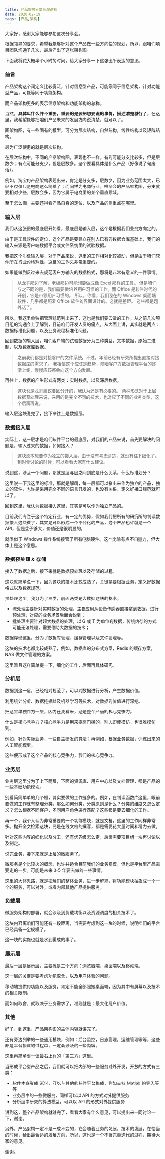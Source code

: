 ```yaml
---
title: 产品架构分享会演讲稿
date: 2020-02-19
tags: [产品,架构]
---
```


大家好，感谢大家能够参加这次分享会。

根据领导的要求，希望我能够针对这个产品做一些方向性的规划，所以，跟咱们项目团队沟通了几次，最后产出了这张架构图。

下面我将花大概半个小时的时间，给大家分享一下这张图所表达的意思。

### 前言
产品架构这个词定义比较宽泛，针对信息型产品，可能等同于信息架构，针对功能型产品，可能等同于功能架构。

而产品架构更多的表示信息架构和功能架构的总称。

当然，**具体叫什么并不重要，重要的是要把想要说的事情，描述清楚就行了**，在这里，我希望能够把咱们产品未来的发展方向说清楚，就可以了。

画架构图，有一些固有的模型，可分为层次结构，自然结构，线性结构以及矩阵结构。

最为广泛使用的就是层次结构。

在层次结构中，不同的产品架构图，表现也不一样。有的可能分支比较多，但是层数少；有点可能分支少，但是层数多。这个要看具体是什么产品（好像说了句废话）。

例如，淘宝的产品架构表现出来，肯定是分支多，层数少，因为业务范围太大，已经不仅仅只是电商这么简单了；而同样为电商行业，唯品会的产品架构图，分支就要相对少些，层数会多，因为它属于电商里的某个垂直领域。

至于怎么画，主要还得看产品自身的定位，以及产品的侧重点在哪里。

### 输入层
我们从这张图的最底层开始看，最底层是输入层，这个是根据我们业务方向定的。

由于是工具软件的定位，这个产品是要建立在别人已有的数据仓库基础上，我们的输入来源是客户端数据平台或文件系统里的试验数据。

我把这个叫做输入层，对于产品来说，这里的工作相对比较被动，但是由于咱们软件所在行业的特殊性，这里的工作又非常重要的。

如果能做到反过来去规范客户方输入的数据格式，那将是非常有意义的一件事情。

>  从龙哥那边了解，老板那边可能想要做成像 Excel 那样的工具。
> 但是咱们与之不同的是，我们需要做培养用户习惯的工作，而 Office 是软件时代的开创，它是带领用户习惯的。
> 所以，你看，我们现在的 Windows 桌面端软件，几乎都是照着 Office 软件的界面设计的。这就是差距。
>  这些都是题外话了。

所以，我这里单独把管理规范列出来了，这也是我们要去做的工作，从之前几次项目组的沟通会上了解到，目前咱们开发人员的痛点，从大面上讲，其实就是两点：数据标准化问题，以及业务流程标准化问题。

回到数据的输入层，咱们客户端的试验数据分为三种类型，文本数据，原始二进制，以及数据库数据。

>  之前我们都是对接客户的文件系统，不过，年前已经有研究所提出直接对接数据库的需求了。
> 我相信这个应该是趋势，随着客户方数据管理平台的逐渐上线，慢慢应该都会向这个方向发展。

再往上，数据的产生形式有两类：实时数据，以及滞后数据。

>  这块也是龙哥建议要区分开的，我认为还是有必要的。
> 两种形式对于上层数据预处理来说，采用的是完全不同的技术，也对应了不同的业务类型，这个后面再说。

输入层这块说完了，接下来往上是数据层。

### 数据接入层
实际上，这一层才是咱们软件平台的最底层，对我们的产品来说，首先要解决的问题是，输入过来的数据，如何接入？

> 这块原本想要作为独立的接入层，由于没有考虑清楚，就没有往下细化了。
> 到时候讨论的时候，可以看看大家有什么建议。

说到这，涉及一个问题，那就是层与层之间到底是什么关系，什么标准划分？

这里说一下我这里的标准，那就是解耦，每一层都可以拎出来作为独立的产品，独立的软件，也许是采用完全不同的语言开发的，也没有关系，定义好接口规范就可以了。

回到这里，我认为数据接入这里，其实是可以作为独立产品的。

目前我们专注于这个特定行业，有一定的优势，假如我们把所有的研究所的判读数据接入这块做了，其实是可以形成一个平台化的产品，这个产品也许就是一个 API，但是盘子够大，价值还是很明显的。

就类似于 Windows 操作系统接管了所有电脑硬件。这个比喻有点不自量力，但大体上是这个意思。

### 数据预处理 & 存储
接入了数据之后，接下来就是数据预处理以及存储的过程。

这块就简单说一下，因为这块的技术比较成熟了，关键是要根据业务，定义好数据格式以及数据规范。

预处理这里，我分为了三类，前面两类是大数据这块的技术。

- 流处理主要针对实时数据的处理，主要应用从设备传感器直接拿到数据，进行预处理，对应的业务场景后面会说到；
- 批处理主要针对超大数据的处理，以 G 或 T 为单位的数据，传统内存的方式可能无法处理，需要借助大数据的技术；

数据存储这里，分为了数据库管理、缓存管理以及文件管理等。

这块的技术也都比较成熟了，例如，数据库的分布式方案，Redis 的缓存方案，NAS 做文件管理的方案。

这里暂且这样简单提一下，细化的工作，后面再具体研究。

### 分析层
数据到这一层，已经相对规范了，可以对数据进行分析，产生数据价值。

利用统计分析、数据挖掘以及机器学习等技术，对数据的价值进行深挖。

把这里单独作为一层，因为在我看来，这是整个产品的核心竞争力。

什么是核心竞争力？核心竞争力是用来提高门槛的，别人即使模仿，也很难模仿到。

例如，针对实际业务，一些自主研发的算法；再例如，根据业务数据，训练出来的人工智能模型。

这些便形成了这个产品的核心竞争力，我们的核心竞争力。

### 业务层
业务层这里分为了上下两层，下面的资源库、用户中心以及文档管理，都是产品的一些基础功能模块。

别看简简单单的几个框，其实要做的工作挺多的。例如，在判读函数库这里，眼前要做的工作就有整理分类，那么如何分类，分类原则是什么？分类的维度又怎么定义？怎么根据不同客户，不同用户角色进行匹配？这些都是要去细化的工作。

再一个，我个人认为非常重要的一个功能模块，就是文档，这里的工作同样非常多。抛开全文检索这块，光是在线文档的撰写，都是需要花大量时间和精力去做。

针对这些内容的细化以及分工，还有优先级怎么定，后面需要项目组一块再讨论以及制定。

说完业务，接下来就是上层的微服务了。

微服务是个比较火的概念，也许并适合目前我们的业务规模，但也是平台型产品需要走的一步，可能是未来 3-5 年要去做的一些事情。

这里的大体思路，就是把我们的整体业务，进一步解耦，将功能模块抽象成一个一个的服务，可以对外，或者内部其他产品提供服务。

### 负载层
微服务架构的部署，就会涉及到负载均衡以及资源调度的相关技术了。

这块内容离咱们可能还有一段距离，当需要考虑到这一块的时候，说明咱们的平台已经具备一定规模了。

这一块的实施也就是水到渠成的事了。

### 展示层
最后一层是展示层，主要就是三个方向：浏览器端、桌面端以及移动端。

这一层的关键是要考虑功能取舍，以及用户体验的问题。

移动端提供的功能以及服务，肯定不能全部照搬桌面端，因为其中有屏幕以及技术的相关限制。

而如何取舍，就取决于业务需求了，准则就是：最大化用户价值。

### 其他
好了，到这里，产品架构图的主体内容就讲完了。

还有旁边列举的一些通用模块，例如：后台监控，日志管理，运维管理等等，这些都是平台搭建的过程中，一定会涉及的一些内容。

这里再简单谈一谈最右上角的「第三方」这里。

当形成平台型产品之后，我们就可以把内部的一些服务对外开发，开放的方式有三类：

- 软件本身形成 SDK，可以与其他的软件平台集成，例如支持 Matlab 的导入等等
- 业务层中的一些微服务，同样可以以 API 的方式对外提供服务
- 分析层中研究的算法模型，可以以 API 的形式对外提供服务

讲到这，整个产品架构就讲完了，看看大家有什么意见，可以提出来一同讨论一下，谢谢。

另外，产品架构一定不是一成不变的，它会随着业务的发展，技术的发展，在恰当的时候，给出最合适的发展方向，所以，这也是一个不断完善迭代的过程，期待大家的意见。

谢谢。
